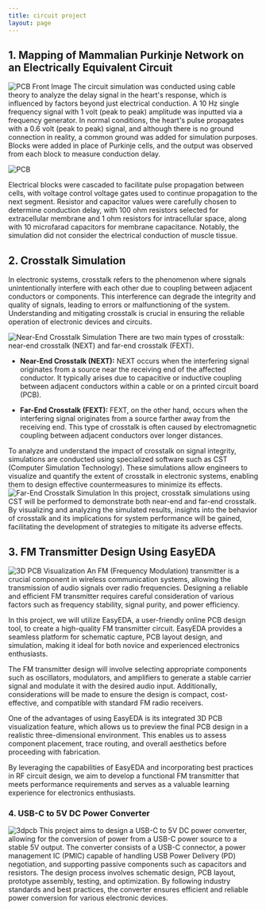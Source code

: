 ```yaml
---
title: circuit project
layout: page
---
```


## 1. Mapping of Mammalian Purkinje Network on an Electrically Equivalent Circuit
![PCB Front Image](/project/purkinji%20circuit/schematic.PNG)
The circuit simulation was conducted using cable theory to analyze the delay signal in the heart's response, which is influenced by factors beyond just electrical conduction. A 10 Hz single frequency signal with 1 volt (peak to peak) amplitude was inputted via a frequency generator. In normal conditions, the heart's pulse propagates with a 0.6 volt (peak to peak) signal, and although there is no ground connection in reality, a common ground was added for simulation purposes. Blocks were added in place of Purkinje cells, and the output was observed from each block to measure conduction delay.

![PCB](https://github.com/Khandoker09/Circuit_profile_khandoker/blob/main/project/purkinji%20circuit/3d%20pb.PNG)

Electrical blocks were cascaded to facilitate pulse propagation between cells, with voltage control voltage gates used to continue propagation to the next segment. Resistor and capacitor values were carefully chosen to determine conduction delay, with 100 ohm resistors selected for extracellular membrane and 1 ohm resistors for intracellular space, along with 10 microfarad capacitors for membrane capacitance. Notably, the simulation did not consider the electrical conduction of muscle tissue.



## 2. Crosstalk Simulation

In electronic systems, crosstalk refers to the phenomenon where signals unintentionally interfere with each other due to coupling between adjacent conductors or components. This interference can degrade the integrity and quality of signals, leading to errors or malfunctioning of the system. Understanding and mitigating crosstalk is crucial in ensuring the reliable operation of electronic devices and circuits.

![Near-End Crosstalk Simulation](https://github.com/Khandoker09/Circuit_profile_khandoker/blob/main/project/cstcrosstalk/ck.PNG)
There are two main types of crosstalk: near-end crosstalk (NEXT) and far-end crosstalk (FEXT). 

- **Near-End Crosstalk (NEXT):** NEXT occurs when the interfering signal originates from a source near the receiving end of the affected conductor. It typically arises due to capacitive or inductive coupling between adjacent conductors within a cable or on a printed circuit board (PCB).

- **Far-End Crosstalk (FEXT):** FEXT, on the other hand, occurs when the interfering signal originates from a source farther away from the receiving end. This type of crosstalk is often caused by electromagnetic coupling between adjacent conductors over longer distances.

To analyze and understand the impact of crosstalk on signal integrity, simulations are conducted using specialized software such as CST (Computer Simulation Technology). These simulations allow engineers to visualize and quantify the extent of crosstalk in electronic systems, enabling them to design effective countermeasures to minimize its effects.
![Far-End Crosstalk Simulation](https://github.com/Khandoker09/Circuit_profile_khandoker/blob/main/project/cstcrosstalk/cksim.PNG)
In this project, crosstalk simulations using CST will be performed to demonstrate both near-end and far-end crosstalk. By visualizing and analyzing the simulated results, insights into the behavior of crosstalk and its implications for system performance will be gained, facilitating the development of strategies to mitigate its adverse effects.

## 3. FM Transmitter Design Using EasyEDA

![3D PCB Visualization](https://github.com/Khandoker09/Circuit_profile_khandoker/blob/main/project/fm%20tranmmitter/3dfmtransmit.PNG)
An FM (Frequency Modulation) transmitter is a crucial component in wireless communication systems, allowing the transmission of audio signals over radio frequencies. Designing a reliable and efficient FM transmitter requires careful consideration of various factors such as frequency stability, signal purity, and power efficiency.

In this project, we will utilize EasyEDA, a user-friendly online PCB design tool, to create a high-quality FM transmitter circuit. EasyEDA provides a seamless platform for schematic capture, PCB layout design, and simulation, making it ideal for both novice and experienced electronics enthusiasts.

The FM transmitter design will involve selecting appropriate components such as oscillators, modulators, and amplifiers to generate a stable carrier signal and modulate it with the desired audio input. Additionally, considerations will be made to ensure the design is compact, cost-effective, and compatible with standard FM radio receivers.

One of the advantages of using EasyEDA is its integrated 3D PCB visualization feature, which allows us to preview the final PCB design in a realistic three-dimensional environment. This enables us to assess component placement, trace routing, and overall aesthetics before proceeding with fabrication.

By leveraging the capabilities of EasyEDA and incorporating best practices in RF circuit design, we aim to develop a functional FM transmitter that meets performance requirements and serves as a valuable learning experience for electronics enthusiasts.

### 4. USB-C to 5V DC Power Converter
![3dpcb](https://github.com/Khandoker09/Circuit_profile_khandoker/blob/main/project/usbc%20to%205%20volt/3d_usbc_5v.PNG)
This project aims to design a USB-C to 5V DC power converter, allowing for the conversion of power from a USB-C power source to a stable 5V output. The converter consists of a USB-C connector, a power management IC (PMIC) capable of handling USB Power Delivery (PD) negotiation, and supporting passive components such as capacitors and resistors. The design process involves schematic design, PCB layout, prototype assembly, testing, and optimization. By following industry standards and best practices, the converter ensures efficient and reliable power conversion for various electronic devices.


